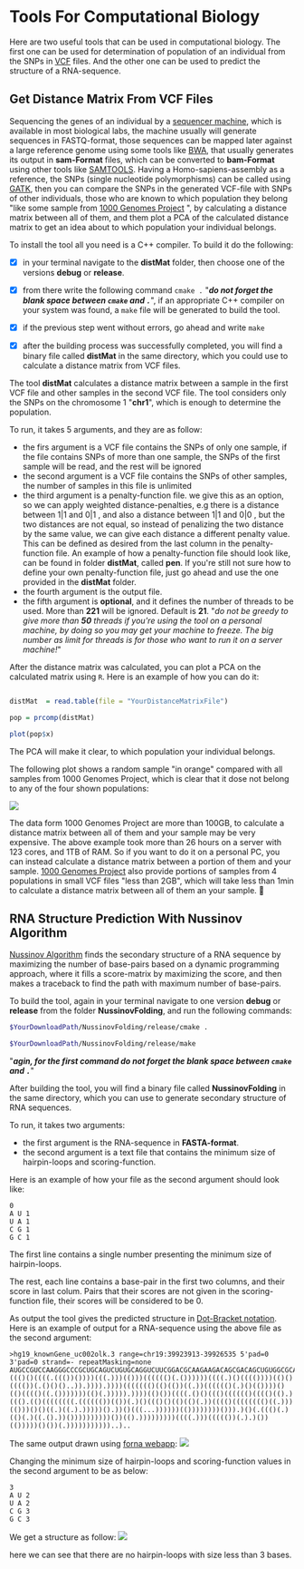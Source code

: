 # Tools For Computational Biology

Here are two useful tools that can be used in computational biology. The first one can be used for determination of population of an individual from the SNPs in [VCF](https://en.wikipedia.org/wiki/Variant_Call_Format) files. And the other one can be used to predict the structure of a RNA-sequence.






## Get Distance Matrix From VCF Files

Sequencing the genes of an individual by a [sequencer machine](https://en.wikipedia.org/wiki/DNA_sequencer), which is available in most biological labs, the machine usually will generate sequences in FASTQ-format, those sequences can be mapped later against a large reference genome using some tools like [BWA](http://bio-bwa.sourceforge.net/bwa.shtml), that usually generates its output in **sam-Format** files, which can be converted to **bam-Format** using other tools like [SAMTOOLS](http://www.htslib.org/doc/). Having a Homo-sapiens-assembly as a reference, the SNPs (single nucleotide polymorphisms) can be called using [GATK](https://software.broadinstitute.org/gatk/documentation/tooldocs/current/org_broadinstitute_hellbender_tools_walkers_haplotypecaller_HaplotypeCaller.php), then you can compare the SNPs in the generated VCF-file with SNPs of other individuals, those who are known to which population they belong "like some sample from [1000 Genomes Project](https://www.internationalgenome.org) ", by calculating a distance matrix between all of them, and them plot a PCA of the calculated distance matrix to get an idea about to which population your individual belongs.

To install the tool all you need is a C++ compiler. To build it do the following:

- [x] in your terminal navigate to the **distMat** folder, then choose one of the versions **debug** or **release**.

- [x] from there write the following command `cmake .` "**_do not forget the blank space between `cmake` and `.`_**", if an appropriate C++ compiler on your system was found, a `make` file will be generated to build the tool.

- [x] if the previous step went without errors, go ahead and write `make`
- [x] after the building process was successfully completed, you will find a binary file called **distMat** in the same directory, which you could use to calculate a distance matrix from VCF files.


The tool **distMat** calculates a distance matrix between a sample in the first VCF file and other samples in the second VCF file. The tool considers only the SNPs on the chromosome 1 "**chr1**", which is enough to determine the population.

To run, it takes 5 arguments, and they are as follow:

* the firs argument is a VCF file contains the SNPs of only one sample, if the file contains SNPs of more than one sample, the SNPs of the first sample will be read, and the rest will be ignored 
* the second argument is a VCF file contains the SNPs of other samples, the number of samples in this file is unlimited 
* the third argument is a penalty-function file. we give this as an option, so we can apply weighted distance-penalties, e.g there is a distance between 1|1 and 0|1 , and also a distance between 1|1 and 0|0 , but the two distances are not equal, so instead of penalizing the two distance by the same value, we can give each distance a different penalty value. This can be defined as desired from the last column in the penalty-function file.  An example of how a penalty-function file should look like, can be found in folder **distMat**, called **pen**. If you're still not sure how to define your own penalty-function file, just go ahead and use the one provided in the **distMat** folder.
* the fourth argument is the output file.
* the fifth argument is **optional**, and it defines the number of threads to be used. More than **221** will be ignored. Default is **21**. "_do not be greedy to give more than **50** threads if you're using the tool on a personal machine, by doing so you may get your machine to freeze. The big number as limit for threads is for those who want to run it on a server machine!_"

After the distance matrix was calculated, you can plot a PCA on the calculated matrix using `R`. 
Here is an example of how you can do it:


```R

distMat  = read.table(file = "YourDistanceMatrixFile")

pop = prcomp(distMat)

plot(pop$x)


```

The PCA will make it clear, to which population your individual belongs.

The following plot shows a random sample "in orange" compared with all samples from 1000 Genomes Project, which is clear that it dose not belong to any of the four shown populations:

![](examples/pca_1000.png)

The data form 1000 Genomes Project are more than 100GB, to calculate a distance matrix between all of them and your sample may be very expensive. The above example took more than 26 hours on a server with 123 cores, and 1TB of RAM. So if you want to do it on a personal PC, you can instead calculate a distance matrix between a portion of them and your sample. [1000 Genomes Project](https://www.internationalgenome.org) also provide portions of samples from 4 populations in small VCF files "less than 2GB", which will take less than 1min to calculate a distance matrix between all of them an your sample. :camel:




## RNA Structure Prediction With Nussinov Algorithm


[Nussinov Algorithm](http://math.mit.edu/classes/18.417/Slides/rna-prediction-nussinov.pdf) finds the secondary structure of a RNA sequence by maximizing the number of base-pairs based on a dynamic programming approach, where it fills a score-matrix by maximizing the score, and then makes a traceback to find the path with maximum number of base-pairs.

To build the tool, again in your terminal navigate to one version **debug** or **release** from the folder **NussinovFolding**, and run the following commands:

```bash
$YourDownloadPath/NussinovFolding/release/cmake .

$YourDownloadPath/NussinovFolding/release/make

```

 "**_agin, for the first command do not forget the blank space between `cmake` and `.`_**"

 
 After building the tool, you will find a binary file called **NussinovFolding** in the same directory, which you can use to generate secondary structure of RNA sequences.
 
 To run, it takes two arguments:

 * the first argument is the RNA-sequence in **FASTA-format**.
 * the second argument is a text file that contains the minimum size of hairpin-loops and scoring-function.

 Here is an example of how your file as the second argument should look like:

```
0
A U 1
U A 1
C G 1
G C 1
```
The first line contains a single number presenting the minimum size of hairpin-loops.

The rest, each line contains a base-pair in the first two columns, and their score in last colum. Pairs that their scores are not given in the scoring-function file, their scores will be
considered to be 0.

As output the tool gives the predicted structure in [Dot-Bracket notation](http://projects.binf.ku.dk/pgardner/bralibase/RNAformats.html). Here is an example of output for a RNA-sequence using the above file as the second argument:

```
>hg19_knownGene_uc002olk.3 range=chr19:39923913-39926535 5'pad=0 3'pad=0 strand=- repeatMasking=none
AUGCCGUCCAAGGGCCCGCUGCAGUCUGUGCAGGUCUUCGGACGCAAGAAGACAGCGACAGCUGUGGCGCACUGCAAACGCGGCAAUGGUCUCAUCAAGGUGAACGGGCGGCCCCUGGAGAUGAUUGAGCCGCGCACGCUACAGUACAAGCUGCUGGAGCCAGUUCUGCUUCUCGGCAAGGAGCGAUUUGCUGGUGUAGACAUCCGUGUCCGUGUAAAGGGUGGUGGUCACGUGGCCCAGAUUUAUGCUAUCCGUCAGUCCAUCUCCAAAGCCCUGGUGGCCUAUUACCAGAAAUAUGUGGAUGAGGCUUCCAAGAAGGAGAUCAAAGACAUCCUCAUCCAGUAUGACCGGACCCUGCUGGUAGCUGACCCUCGUCGCUGCGAGUCCAAAAAGUUUGGAGGCCCUGGUGCCCGCGCUCGCUACCAGAAAUCCUACCGAUAA
((()()((((.((())())))(((.)))(()))(((((()(.())))))((((.)()(((())))(()()(((())(.()()()..)).)))).))))((((((()(()(())((.))(((((()(.)()(())))()(()(((()((.()))))))(()(.))))).))))(()())((((.()()((()(((((()(((()(().)((().(()((((((((.(((((())(())(.)()((()()(()(()(.))(((()(((((((()((.)))(()))()()((.)((.).)))))().))()(((...))))))(())))))))())).)()(.((()(.)(()(.)((.().))())))))))))())(().)))))))))((((.)))((((())(.).)())(()))))()())(.)))))))))))..)..
```

The same output drawn using [forna webapp](http://nibiru.tbi.univie.ac.at/forna/):
![](examples/rna_out1.png)

Changing the minimum size of hairpin-loops and scoring-function values in the second argument to be as below:
```
3
A U 2
U A 2
C G 3
G C 3
```
We get a structure as follow:
![](examples/rna_out2.png)

here we can see that there are no hairpin-loops with size less than 3 bases.

